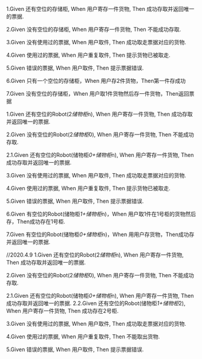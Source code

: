 1.Given 还有空位的存储柜, When 用户寄存一件货物, Then 成功存取并返回唯一的票据.

2.Given 没有空位的存储柜, When 用户寄存一件货物, Then 不能成功存取.



3.Given 没有使用过的票据, When 用户取件, Then 成功取走票据对应的货物.

4.Given 使用过的票据, When 用户重复取件, Then 提示货物已被取走.

5.Given 错误的票据, When 用户取件, Then 提示票据错误.

6.Given 只有一个空位的存储柜，When 用户存2件货物，Then第一件存成功

7.Given 没有空位的存储柜，When 用户取1件货物然后存一件货物，Then返回票据


1.Given 还有空位的Robot(2*储物柜*n), When 用户寄存一件货物, Then 成功存取并返回唯一的票据.

2.Given 没有空位的Robot(2*储物柜*0), When 用户寄存一件货物, Then 不能成功存取.

2.1.Given 还有空位的Robot(储物柜*0+储物柜*n), When 用户寄存一件货物, Then 成功存取并返回唯一的票据.

3.Given 没有使用过的票据, When 用户取件, Then 成功取走票据对应的货物.

4.Given 使用过的票据, When 用户重复取件, Then 提示货物已被取走.

5.Given 错误的票据, When 用户取件, Then 提示票据错误.

6.Given 有空位的Robot(储物柜*1+储物柜*n)，When 用户取1件在1号柜的货物然后存，Then成功存在1号柜.

7.Given 有空位的Robot(储物柜*0+储物柜*n)，When 用用户存货物，Then成功存并返回唯一的票据.

//2020.4.9
1.Given 还有空位的Robot(2*储物柜*n), When 用户寄存一件货物, Then 成功存取并返回唯一的票据.

2.Given 没有空位的Robot(2*储物柜*0), When 用户寄存一件货物, Then 不能成功存取.

2.1.Given 还有空位的Robot(储物柜*0+储物柜*n), When 用户寄存一件货物, Then 成功存取并返回唯一的票据.
2.2.Given 还有空位的Robot(储物柜*1+储物柜*2), When 用户寄存一件货物, Then 成功存在2号柜.

3.Given 没有使用过的票据, When 用户取件, Then 成功取走票据对应的货物.

4.Given 使用过的票据, When 用户重复取件, Then 不能取出货物.

5.Given 错误的票据, When 用户取件, Then 提示票据错误.